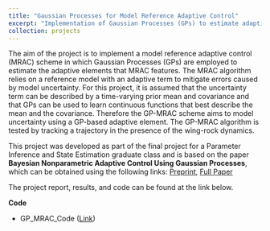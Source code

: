 ```yaml
---
title: "Gaussian Processes for Model Reference Adaptive Control"
excerpt: "Implementation of Gaussian Processes (GPs) to estimate adaptive elements in model reference adaptive control (MRAC) <br/><img src='/images/videos/GP_MRAC_thumbnail.png' width='752' height='423'>"
collection: projects
---
```


The aim of the project is to implement a model reference adaptive control (MRAC) scheme in which Gaussian Processes (GPs) are employed to estimate the adaptive elements that MRAC features. The MRAC algorithm relies on a reference model with an adaptive term to mitigate errors caused by model uncertainty. For this project, it is assumed that the uncertainty term  can be described by a time-varying prior mean and covariance and that GPs can be used to learn continuous functions that best describe the mean and the covariance. Therefore the GP-MRAC scheme aims to model uncertainty using a GP-based adaptive element.  The GP-MRAC algorithm is tested by tracking a trajectory in the presence of the wing-rock dynamics.

This project was developed as part of the final project for a Parameter Inference and State Estimation graduate class and is based on the paper <b>Bayesian Nonparametric Adaptive Control Using Gaussian Processes</b>, which can be obtained using the following links: <a href = "https://dspace.mit.edu/bitstream/handle/1721.1/77931/TNN12.pdf">Preprint</a>, <a href = "https://ieeexplore.ieee.org/document/6823109">Full Paper</a>

The project report, results, and code can be found at the link below.


**Code**

- GP_MRAC_Code (<a href = "https://github.com/JAParedes/GP_MRAC_Code">Link</a>)